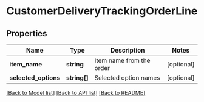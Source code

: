 # CustomerDeliveryTrackingOrderLine

## Properties
Name | Type | Description | Notes
------------ | ------------- | ------------- | -------------
**item_name** | **string** | Item name from the order | [optional] 
**selected_options** | **string[]** | Selected option names | [optional] 

[[Back to Model list]](../README.md#documentation-for-models) [[Back to API list]](../README.md#documentation-for-api-endpoints) [[Back to README]](../README.md)


